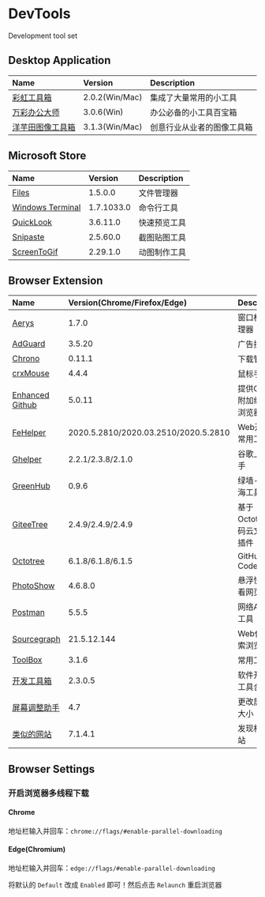 # DevTools

Development tool set

## Desktop Application

| Name                                                          | Version        | Description                |
| :------------------------------------------------------------ | :------------- | :------------------------- |
| [彩虹工具箱](https://rainbowbyte.com/app/rainbowtoolbox.html) | 2.0.2(Win/Mac) | 集成了大量常用的小工具     |
| [万彩办公大师](http://www.wofficebox.com/)                    | 3.0.6(Win)     | 办公必备的小工具百宝箱     |
| [洋芋田图像工具箱](https://imagetoolkit.potatofield.cn/)      | 3.1.3(Win/Mac) | 创意行业从业者的图像工具箱 |

## Microsoft Store

| Name                                                                       | Version    | Description  |
| :------------------------------------------------------------------------- | :--------- | :----------- |
| [Files](https://www.microsoft.com/store/productId/9NGHP3DX8HDX)            | 1.5.0.0    | 文件管理器   |
| [Windows Terminal](https://www.microsoft.com/store/productId/9N0DX20HK701) | 1.7.1033.0 | 命令行工具   |
| [QuickLook](https://www.microsoft.com/store/productId/9NV4BS3L1H4S)        | 3.6.11.0   | 快速预览工具 |
| [Snipaste](https://www.microsoft.com/store/productId/9P1WXPKB68KX)         | 2.5.60.0   | 截图贴图工具 |
| [ScreenToGif](https://www.microsoft.com/store/productId/9N3SQK8PDS8G)      | 2.29.1.0   | 动图制作工具 |

## Browser Extension

| Name                                                                         | Version(Chrome/Firefox/Edge)         | Description                    |
| :--------------------------------------------------------------------------- | :----------------------------------- | :----------------------------- |
| [Aerys](http://#/)                                                           | 1.7.0                                | 窗口标签管理器                 |
| [AdGuard](https://adguard.com/zh_cn/adguard-browser-extension/overview.html) | 3.5.20                               | 广告拦截器                     |
| [Chrono](https://www.chronodownloader.net/)                                  | 0.11.1                               | 下载管理器                     |
| [crxMouse](https://crxmouse.com/zh-hans/)                                    | 4.4.4                                | 鼠标手势                       |
| [Enhanced Github](https://varunmalhotra.xyz/enhanced-github/)                | 5.0.11                               | 提供GitHub附加组件的浏览器扩展 |
| [FeHelper](https://www.baidufe.com/fehelper)                                 | 2020.5.2810/2020.03.2510/2020.5.2810 | Web开发者常用工具集            |
| [Ghelper](https://ghelper.xyz/)                                              | 2.2.1/2.3.8/2.1.0                    | 谷歌上网助手                   |
| [GreenHub](https://github.com/pablocc1979/Green-Hub-Proxy/)                  | 0.9.6                                | 绿墙-网络出海工具              |
| [GiteeTree](https://gitee.com/oschina/GitCodeTree)                           | 2.4.9/2.4.9/2.4.9                    | 基于Octotree的码云文件树插件   |
| [Octotree](https://www.octotree.io/)                                         | 6.1.8/6.1.8/6.1.5                    | GitHub Code Tree               |
| [PhotoShow](https://github.com/Mr-VincentW/PhotoShow)                        | 4.6.8.0                              | 悬浮快速查看网页原图           |
| [Postman](https://www.postman.com/downloads/)                                | 5.5.5                                | 网络API测试工具                |
| [Sourcegraph](https://sourcegraph.com/)                                      | 21.5.12.144                          | Web代码搜索浏览工具            |
| [ToolBox](http://chenapp.com/chrome/developtools)                            | 3.1.6                                | 常用工具                       |
| [开发工具箱](https://www.box3.cn/)                                           | 2.3.0.5                              | 软件开发小工具合集             |
| [屏幕调整助手](http://#/)                                                    | 4.7                                  | 更改屏幕的大小                 |
| [类似的网站](https://www.similarsites.com/)                                  | 7.1.4.1                              | 发现相关网站                   |

## Browser Settings

### 开启浏览器多线程下载

#### Chrome

地址栏输入并回车：`chrome://flags/#enable-parallel-downloading`

#### Edge(Chromium)

地址栏输入并回车：`edge://flags/#enable-parallel-downloading`

将默认的 `Default` 改成 `Enabled` 即可！然后点击 `Relaunch` 重启浏览器
